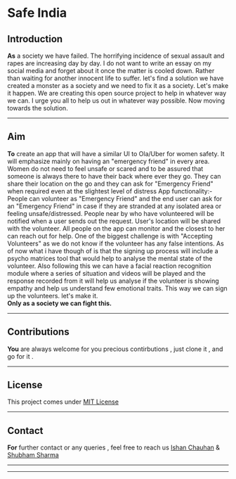 # **Safe India**

## **Introduction**
**As** a society we have failed. The horrifying incidence of sexual assault and rapes are increasing day by day. I do not want to write an essay on my social media and forget about it once the matter is cooled down. Rather than waiting for another innocent life to suffer. let's find a solution  we have created a monster as a society and we need to fix it as a society. Let's make it happen.  We are creating this open source project to help in whatever way we can. I urge you all to help us out in whatever way possible. Now moving towards the solution.
***

## **Aim**
**To** create an app that will have a similar UI to Ola/Uber for women safety. It will emphasize mainly on having an "emergency friend" in every area. Women do not need to feel unsafe or scared and to be assured that someone is always there to have their back where ever they go. They can share their location on the go and they can ask for "Emergency Friend" when required even at the slightest level of distress App functionality:-  People can volunteer as "Emergency Friend" and the end user can ask for an "Emergency Friend" in case if they are stranded at any isolated area or feeling unsafe/distressed. People near by who have volunteered will be notified when a user sends out the request. User's location will be shared with the volunteer.  All people on the app can monitor and the closest to her can reach out for help.   One of the biggest challenge is with "Accepting Volunteers" as we do not know if the volunteer has any false intentions.  As of now what i have though of is that the signing up process will include a psycho matrices tool that would help to analyse the mental state of the volunteer. Also following this we can have a facial reaction recognition module where a series of situation and videos will be played and the response recorded from it will help us analyse if the volunteer is showing empathy and help us understand few emotional traits.  This way we can sign up the volunteers. let's make it.  
**Only as a society we can fight this.** 

***

## **Contributions**
**You** are always welcome for you precious contirbutions , just clone it , and go for it .

***

## **License**

This project comes under [MIT License](LICENSE)
***

## **Contact**

**For** further contact or any queries , feel free to reach us [Ishan Chauhan](https://www.instagram.com/chauhanishan) & [Shubham Sharma](https://www.instagram.com/ig.shubham.sharma)

***
***